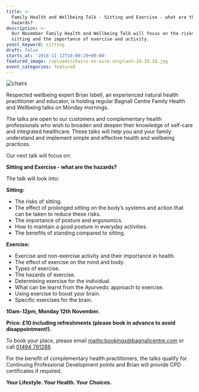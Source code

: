 ```yaml
---
title: >-
  Family Health and Wellbeing Talk - Sitting and Exercise - what are the
  hazards?
description: >-
  Our November Family Health and Wellbeing Talk will focus on the risks of
  sitting and the importance of exercise and activity.
yoast_keyword: sitting
draft: false
starts_at: '2018-11-12T10:00:29+00:00'
featured_image: /uploads/chairs-on-wire-unsplash-24.10.18.jpg
event_categories: featured
---
```

![chairs](/uploads/chairs-on-wire-unsplash-24.10.18.jpg)

Respected wellbeing expert Brian Isbell, an experienced natural health practitioner and educator, is holding regular Bagnall Centre Family Health and Wellbeing talks on Monday mornings. 

The talks are open to our customers and complementary health professionals who wish to broaden and deepen their knowledge of self-care and integrated healthcare. These talks will help you and your family understand and implement simple and effective health and wellbeing practices.

Our next talk will focus on: 

**Sitting and Exercise - what are the hazards?** 

The talk will look into: 

**Sitting:**

* The risks of sitting.
* The effect of prolonged sitting on the body’s systems and action that can be taken to reduce these risks.  
* The importance of posture and ergonomics.  
* How to maintain a good posture in everyday activities. 
* The benefits of standing compared to sitting.

**Exercise:**

* Exercise and non-exercise activity and their importance in health.  
* The effect of exercise on the mind and body. 
* Types of exercise.  
* The hazards of exercise. 
* Determining exercise for the individual.  
* What can be learnt from the Ayurvedic approach to exercise.  
* Using exercise to boost your brain. 
* Specific exercises for the brain.

**10am-12pm, Monday 12th November.**

**Price: £10 including refreshments (please book in advance to avoid disappointment!).** 

To book your place, please email <mailto:bookings@bagnallcentre.com> or call [01494 791288](tel:01494791288). 

For the benefit of complementary health practitioners, the talks qualify for Continuing Professional Development points and Brian will provide CPD certificates if required.

**Your Lifestyle. Your Health. Your Choices.**
